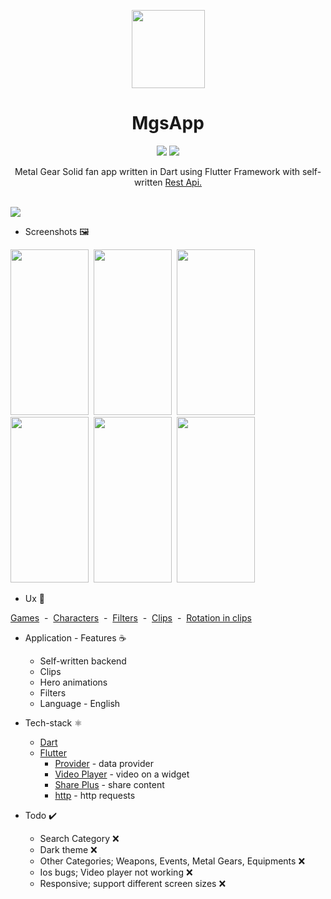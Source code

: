 <p align="center">
  <img src="https://user-images.githubusercontent.com/50905347/211493525-65dac823-5be0-4e57-ab73-94704fe2a804.png" width="117" height="125">
</p>

<h1 align="center">MgsApp</h1>

<p align="center">
  <img src="https://img.shields.io/badge/Flutter-02569B?style=for-the-badge&logo=flutter&logoColor=white"> 
  <img src="https://img.shields.io/badge/Dart-0175C2?style=for-the-badge&logo=dart&logoColor=white">
</p>

<p align="center">  
Metal Gear Solid fan app written in Dart using Flutter Framework with self-written <a href="https://github.com/commandiron/mgs-server/">Rest Api.</a>
</p>
</br>

<img src="art/mgs_app_cover.png"> 

* Screenshots 🖼️

<img src="https://user-images.githubusercontent.com/50905347/211379920-5dc90e19-e172-444a-ae12-7c0f8cab03bb.png" width="125" height="265">&nbsp;&nbsp;<img src="https://user-images.githubusercontent.com/50905347/211379947-f442750c-35de-4ed4-9719-bc7780eeff6f.png" width="125" height="265">&nbsp;&nbsp;<img src="https://user-images.githubusercontent.com/50905347/211379968-390263fc-d51c-4803-a300-c13e3f71345e.png" width="125" height="265">&nbsp;&nbsp;<img src="https://user-images.githubusercontent.com/50905347/211380385-359d8371-2bb2-49f7-af67-47e04543b482.png" width="125" height="265">&nbsp;&nbsp;<img src="https://user-images.githubusercontent.com/50905347/211380408-276ce1e3-a1fb-4ba5-8019-09cda691c13c.png" width="125" height="265">&nbsp;&nbsp;<img src="https://user-images.githubusercontent.com/50905347/211380045-69850ae3-e921-4359-8216-40000a2f45ea.png" width="125" height="265">

* Ux 🧪

[Games](art/mgs_app_games.gif)&nbsp;&nbsp;-&nbsp;&nbsp;[Characters](art/mgs_app_characters.gif)&nbsp;&nbsp;-&nbsp;&nbsp;[Filters](art/mgs_app_filters.gif)&nbsp;&nbsp;-&nbsp;&nbsp;[Clips](art/mgs_app_clips.gif)&nbsp;&nbsp;-&nbsp;&nbsp;[Rotation in clips](art/mgs_app_rotation.gif)

* Application - Features ☕
   * Self-written backend
   * Clips
   * Hero animations 
   * Filters
   * Language - English
* Tech-stack ⚛️
    * [Dart](https://dart.dev)
    * [Flutter](https://flutter.dev)
        * [Provider](https://pub.dev/packages/provider) - data provider
        * [Video Player](https://pub.dev/packages/video_player) - video on a widget     
        * [Share Plus](https://pub.dev/packages/share_plus) - share content     
        * [http](https://pub.dev/packages/http) - http requests   
 
 * Todo ✔️
   * Search Category ❌
   * Dark theme ❌
   * Other Categories; Weapons, Events, Metal Gears, Equipments ❌
   * Ios bugs; Video player not working ❌
   * Responsive; support different screen sizes ❌

